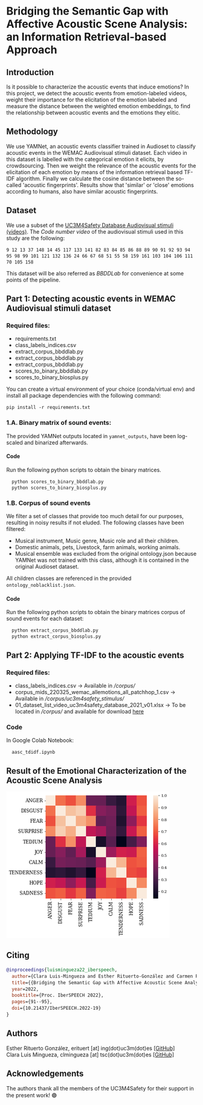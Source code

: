 # Bridging the Semantic Gap with Affective Acoustic Scene Analysis: an Information Retrieval-based Approach

## Introduction
Is it possible to characterize the acoustic events that induce emotions? In this project, we detect the acoustic events from emotion-labeled videos, weight their importance for the elicitation of the emotion labeled and measure the distance between the weighted emotion embeddings, to find the relationship between acoustic events and the emotions they elitic.

## Methodology
We use YAMNet, an acoustic events classifier trained in Audioset to classify acoustic events in the WEMAC Audiovisual stimuli dataset. Each video in this dataset is labelled with the categorical emotion it elicits, by crowdsourcing. Then we weight the relevance of the acoustic events for the elicitation of each emotion by means of the information retrieval based TF-IDF algorithm. Finally we calculate the cosine distance between the so-called 'acoustic fingerprints'. Results show that 'similar' or 'close' emotions according to humans, also have similar acoustic fingerprints.

## Dataset
We use a subset of the <a href = "https://arxiv.org/abs/2203.00456">UC3M4Safety Database Audiovisual stimuli (videos)</a>. 
The <i>Code number video</i> of the audiovisual stimuli used in this study are the following:
```
9 12 13 37 148 14 45 117 133 141 82 83 84 85 86 88 89 90 91 92 93 94 95 98 99 101 121 132 136 24 66 67 68 51 55 58 159 161 103 104 106 111 70 105 158 
```
This dataset will be also referred as *BBDDLab* for convenience at some points of the pipeline.

## Part 1: Detecting acoustic events in WEMAC Audiovisual stimuli dataset

### Required files: 
* requirements.txt
* class_labels_indices.csv
* extract_corpus_bbddlab.py
* extract_corpus_bbddlab.py
* extract_corpus_bbddlab.py
* scores_to_binary_bbddlab.py
* scores_to_binary_biosplus.py

You can create a virtual environment of your choice (conda/virtual env) and install all package dependencies with the following command:
```
pip install -r requirements.txt
```

### 1.A. Binary matrix of sound events:

The provided YAMNet outputs located in `yamnet_outputs`, have been log-scaled and binarized afterwards.

#### Code 
Run the following python scripts to obtain the binary matrices.
```
  python scores_to_binary_bbddlab.py
  python scores_to_binary_biosplus.py
```

### 1.B. Corpus of sound events

We filter a set of classes that provide too much detail for our purposes, resulting in noisy results if not eluded. The following classes have been filtered:

* Musical instrument, Music genre, Music role and all their children.
* Domestic animals, pets, Livestock, farm animals, working animals.
* Musical ensemble was excluded from the original ontology.json because YAMNet was not trained with this class, although it is contained in the original Audioset dataset.

All children classes are referenced in the provided `ontology_noblacklist.json`.

#### Code 
Run the following python scripts to obtain the binary matrices corpus of sound events for each dataset:
```
  python extract_corpus_bbddlab.py
  python extract_corpus_biosplus.py
```


## Part 2: Applying TF-IDF to the acoustic events

### Required files: 
<ul>
  <li>class_labels_indices.csv -> Available in <i>/corpus/</i></li>
  <li>corpus_mids_220325_wemac_allemotions_all_patchhop_1.csv -> Available in <i>/corpus/uc3m4safety_stimulus/</i> </li>
  <li>01_dataset_list_video_uc3m4safety_database_2021_v01.xlsx -> To be located in <i>/corpus/</i> and available for download <a href="https://doi.org/10.21950/LUO1IZ">here</a></li>
</ul>

### Code 
In Google Colab Notebook:
```
  aasc_tdidf.ipynb
```
## Result of the Emotional Characterization of the Acoustic Scene Analysis
![Heatmap of emotion embeddings](https://github.com/erituert/acoustic_information_retrieval/blob/main/imgs/heatmap_emotions.png)

## Citing 
```bibtex
@inproceedings{luismingueza22_iberspeech,
  author={Clara Luis-Mingueza and Esther Rituerto-González and Carmen Peláez-Moreno},
  title={{Bridging the Semantic Gap with Affective Acoustic Scene Analysis: an Information Retrieval-based Approach }},
  year=2022,
  booktitle={Proc. IberSPEECH 2022},
  pages={91--95},
  doi={10.21437/IberSPEECH.2022-19}
}
```

## Authors
Esther Rituerto González, erituert [at] ing(dot)uc3m(dot)es <a href="https://github.com/erituert/">[GitHub]</a> <br />
Clara Luis Mingueza, clmingueza [at] tsc(dot)uc3m(dot)es <a href="https://github.com/clm-empatia">[GitHub]</a> <br />

## Acknowledgements 
The authors thank all the members of the UC3M4Safety for their support in the present work! 🟣
